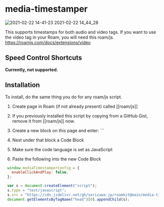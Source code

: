 # media-timestamper

![2021-02-22 14-41-23 2021-02-22 14_44_28](https://user-images.githubusercontent.com/78351950/108667399-7c4eb880-751c-11eb-801a-ecb7e82896c1.gif)

This supports timestamps for both audio and video tags. If you want to use the video tag in your Roam, you will need this roam/js.
https://roamjs.com/docs/extensions/video

## Speed Control Shortcuts


**Currently, not supported.**


## Installation

To install, do the same thing you do for any roam/js script.

1. Create page in Roam (if not already present) called [[roam/js]]

1. If you previously installed this script by copying from a GitHub Gist, remove it from [[roam/js]] now.

1. Create a new block on this page and enter: ```

1. Nest under that block a Code Block

1. Make sure the code language is set as JavaScript

1. Paste the following into the new Code Block

```javascript
 window.mediaTimestamperConfig = {
   enableClickAndPlay: false,
 };

 var s = document.createElement("script");
 s.type = "text/javascript";
 s.src = "https://cdn.jsdelivr.net/gh/serizawa-jp/roamkit@main/media-timestamper/dist/media-timestamper.min.js";
 document.getElementsByTagName("head")[0].appendChild(s);
```
